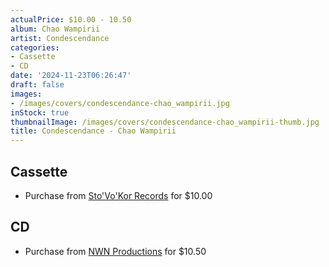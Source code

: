 ```yaml
---
actualPrice: $10.00 - 10.50
album: Chao Wampirii
artist: Condescendance
categories:
- Cassette
- CD
date: '2024-11-23T06:26:47'
draft: false
images:
- /images/covers/condescendance-chao_wampirii.jpg
inStock: true
thumbnailImage: /images/covers/condescendance-chao_wampirii-thumb.jpg
title: Condescendance - Chao Wampirii
---
```


## Cassette
* Purchase from [Sto'Vo'Kor Records](https://stovokor-records.com/products/condescendance-chao-wampirii) for $10.00
## CD
* Purchase from [NWN Productions](http://shop.nwnprod.com/index.php?route=product/product&path=93&product_id=19719&sort=pd.name&order=ASC) for $10.50
